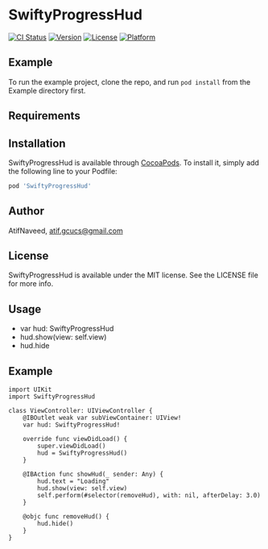 # SwiftyProgressHud

[![CI Status](https://img.shields.io/travis/AtifNaveed/SwiftyProgressHud.svg?style=flat)](https://travis-ci.org/AtifNaveed/SwiftyProgressHud)
[![Version](https://img.shields.io/cocoapods/v/SwiftyProgressHud.svg?style=flat)](https://cocoapods.org/pods/SwiftyProgressHud)
[![License](https://img.shields.io/cocoapods/l/SwiftyProgressHud.svg?style=flat)](https://cocoapods.org/pods/SwiftyProgressHud)
[![Platform](https://img.shields.io/cocoapods/p/SwiftyProgressHud.svg?style=flat)](https://cocoapods.org/pods/SwiftyProgressHud)

## Example

To run the example project, clone the repo, and run `pod install` from the Example directory first.

## Requirements

## Installation

SwiftyProgressHud is available through [CocoaPods](https://cocoapods.org). To install
it, simply add the following line to your Podfile:

```ruby
pod 'SwiftyProgressHud'
```

## Author

AtifNaveed, atif.gcucs@gmail.com

## License

SwiftyProgressHud is available under the MIT license. See the LICENSE file for more info.


## Usage
- var hud: SwiftyProgressHud
- hud.show(view: self.view)
- hud.hide



## Example

    import UIKit
    import SwiftyProgressHud

    class ViewController: UIViewController {
        @IBOutlet weak var subViewContainer: UIView!
        var hud: SwiftyProgressHud!
    
        override func viewDidLoad() {
            super.viewDidLoad()
            hud = SwiftyProgressHud()
        }
    
        @IBAction func showHud(_ sender: Any) {
            hud.text = "Loading"
            hud.show(view: self.view)
            self.perform(#selector(removeHud), with: nil, afterDelay: 3.0)
        }
    
        @objc func removeHud() {
            hud.hide()
        }
    }
